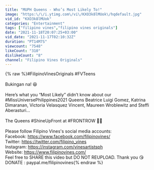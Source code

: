 ```yaml
---
title: "MUPH Queens - Who’s Most Likely To!"
image: "https:\/\/i.ytimg.com\/vi\/KXO3k8lMUok\/hqdefault.jpg"
vid_id: "KXO3k8lMUok"
categories: "Entertainment"
tags: ["filipino vines","filipino vines originals"]
date: "2021-11-18T20:07:25+03:00"
vid_date: "2021-11-17T02:10:32Z"
duration: "PT14M7S"
viewcount: "7548"
likeCount: "310"
dislikeCount: "8"
channel: "Filipino Vines Originals"
---
```

{% raw %}#FilipinoVinesOriginals #FVTeens<br /><br />Bukingan na! 😆<br /><br />Here’s what you “Most Likely” didn’t know about our #MissUniversePhilippines2021 Queens Beatrice Luigi Gomez, Katrina Dimaranan, Victoria Velasquez Vincent, Maureen Wroblewitz and Steffi Aberasturi...<br /><br />The Queens #ShineUpFront at #FRONTROW 👑💖<br /><br />Please follow Filipino Vines's social media accounts:<br />Facebook: <a rel="nofollow" target="blank" href="https://www.facebook.com/filipinovines/">https://www.facebook.com/filipinovines/</a><br />Twitter: <a rel="nofollow" target="blank" href="https://twitter.com/filipino_vines">https://twitter.com/filipino_vines</a><br />Instagram: <a rel="nofollow" target="blank" href="https://instagram.com/vinesartistsph">https://instagram.com/vinesartistsph</a><br />Website: <a rel="nofollow" target="blank" href="https://www.filipinovines.com/">https://www.filipinovines.com/</a><br />Feel free to SHARE this video but DO NOT REUPLOAD. Thank you 😘<br />DONATE : paypal.me/filipinovines{% endraw %}
